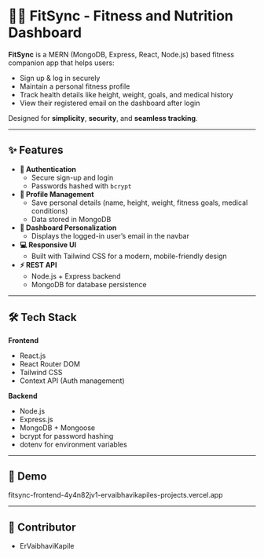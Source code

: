 
# 🏋️‍♂️ FitSync - Fitness and Nutrition Dashboard

**FitSync** is a MERN (MongoDB, Express, React, Node.js) based fitness companion app that helps users:

- Sign up & log in securely
- Maintain a personal fitness profile
- Track health details like height, weight, goals, and medical history
- View their registered email on the dashboard after login

Designed for **simplicity**, **security**, and **seamless tracking**.

---

## ✨ Features

- **🔐 Authentication**
  - Secure sign-up and login
  - Passwords hashed with `bcrypt`
- **📄 Profile Management**
  - Save personal details (name, height, weight, fitness goals, medical conditions)
  - Data stored in MongoDB
- **📧 Dashboard Personalization**
  - Displays the logged-in user’s email in the navbar
- **💻 Responsive UI**
  - Built with Tailwind CSS for a modern, mobile-friendly design
- **⚡ REST API**
  - Node.js + Express backend
  - MongoDB for database persistence

---

## 🛠 Tech Stack

**Frontend**
- React.js
- React Router DOM
- Tailwind CSS
- Context API (Auth management)

**Backend**
- Node.js
- Express.js
- MongoDB + Mongoose
- bcrypt for password hashing
- dotenv for environment variables

---

## 📸 Demo
fitsync-frontend-4y4n82jv1-ervaibhavikapiles-projects.vercel.app


---

## 👤 **Contributor**
- ErVaibhaviKapile


